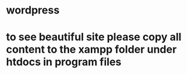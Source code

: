 # wordpress
# to see beautiful site please copy all content to the xampp folder under htdocs in program files